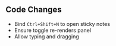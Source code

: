 ## Code Changes

- Bind `Ctrl+Shift+N` to open sticky notes
- Ensure toggle re-renders panel
- Allow typing and dragging
